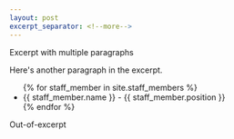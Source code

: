 ```yaml
---
layout: post
excerpt_separator: <!--more-->
---
```


Excerpt with multiple paragraphs

Here's another paragraph in the excerpt.

<!-- {% for staff_member in site.staff_members %}
  <h2>
    <a href="{{ staff_member.url }}">
      {{ staff_member.name }} - {{ staff_member.position }}
    </a>
  </h2>
  <p>{{ staff_member.content | markdownify }}</p>
{% endfor %} -->

<ul>
    {% for staff_member in site.staff_members %}
    <li>{{ staff_member.name }} - {{ staff_member.position }}</li>
    {% endfor %}
</ul>


<!--more-->
Out-of-excerpt
